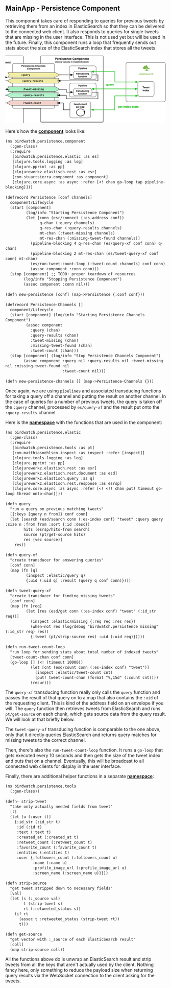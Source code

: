 ## MainApp - Persistence Component

This component takes care of responding to queries for previous tweets by retrieving them from an index in ElasticSearch so that they can be delivered to the connected web client. It also responds to queries for single tweets that are missing in the user interface. This is not used yet but will be used in the future. Finally, this component runs a loop that frequently sends out stats about the size of the ElasticSearch index that stores all the tweets.

![MainApp - Persistence Component](images/mainapp_persistence.png)

Here's how the **[component](https://github.com/matthiasn/BirdWatch/blob/d104db4a7ac7a745593e34398751f81a50d167d0/Clojure-Websockets/MainApp/src/clj/birdwatch/persistence/component.clj)** looks like:

```
(ns birdwatch.persistence.component
  (:gen-class)
  (:require
   [birdwatch.persistence.elastic :as es]
   [clojure.tools.logging :as log]
   [clojure.pprint :as pp]
   [clojurewerkz.elastisch.rest :as esr]
   [com.stuartsierra.component :as component]
   [clojure.core.async :as async :refer [<! chan go-loop tap pipeline-blocking]]))

(defrecord Persistence [conf channels]
  component/Lifecycle
  (start [component]
         (log/info "Starting Persistence Component")
         (let [conn (esr/connect (:es-address conf))
               q-chan (:query channels)
               q-res-chan (:query-results channels)
               mt-chan (:tweet-missing channels)
               mt-res-chan (:missing-tweet-found channels)]
           (pipeline-blocking 4 q-res-chan (es/query-xf conf conn) q-chan)
           (pipeline-blocking 2 mt-res-chan (es/tweet-query-xf conf conn) mt-chan)
           (es/run-tweet-count-loop (:tweet-count channels) conf conn)
           (assoc component :conn conn)))
  (stop [component] ;; TODO: proper teardown of resources
        (log/info "Stopping Persistence Component")
        (assoc component :conn nil)))

(defn new-persistence [conf] (map->Persistence {:conf conf}))

(defrecord Persistence-Channels []
  component/Lifecycle
  (start [component] (log/info "Starting Persistence Channels Component")
         (assoc component
           :query (chan)
           :query-results (chan)
           :tweet-missing (chan)
           :missing-tweet-found (chan)
           :tweet-count (chan)))
  (stop [component] (log/info "Stop Persistence Channels Component")
        (assoc component :query nil :query-results nil :tweet-missing nil :missing-tweet-found nil
                         :tweet-count nil)))

(defn new-persistence-channels [] (map->Persistence-Channels {}))
```

Once again, we are using ````pipeline````s and associated transducing functions for taking a query off a channel and putting the result on another channel. In the case of queries for a number of previous tweets, the query is taken off the ````:query```` channel, processed by ````es/query-xf```` and the result put onto the ````:query-results```` channel.

Here is the **[namespace](https://github.com/matthiasn/BirdWatch/blob/3c793a8ded198ba9aa2360f1efb538dd548383b2/Clojure-Websockets/MainApp/src/clj/birdwatch/persistence/elastic.clj)** with the functions that are used in the component:

```
(ns birdwatch.persistence.elastic
  (:gen-class)
  (:require
   [birdwatch.persistence.tools :as pt]
   [com.matthiasnehlsen.inspect :as inspect :refer [inspect]]
   [clojure.tools.logging :as log]
   [clojure.pprint :as pp]
   [clojurewerkz.elastisch.rest :as esr]
   [clojurewerkz.elastisch.rest.document :as esd]
   [clojurewerkz.elastisch.query :as q]
   [clojurewerkz.elastisch.rest.response :as esrsp]
   [clojure.core.async :as async :refer [<! <!! chan put! timeout go-loop thread onto-chan]]))

(defn query
  "run a query on previous matching tweets"
  [{:keys [query n from]} conf conn]
  (let [search (esd/search conn (:es-index conf) "tweet" :query query :size n :from from :sort {:id :desc})
        hits (esrsp/hits-from search)
        source (pt/get-source hits)
        res (vec source)]
    res))

(defn query-xf
  "create transducer for answering queries"
  [conf conn]
  (map (fn [q]
         (inspect :elastic/query q)
         {:uid (:uid q) :result (query q conf conn)})))

(defn tweet-query-xf
  "create transducer for finding missing tweets"
  [conf conn]
  (map (fn [req]
         (let [res (esd/get conn (:es-index conf) "tweet" (:id_str req))]
           (inspect :elastic/missing {:req req :res res})
           (when-not res (log/debug "birdwatch.persistence missing" (:id_str req) res))
           {:tweet (pt/strip-source res) :uid (:uid req)}))))

(defn run-tweet-count-loop
  "run loop for sending stats about total number of indexed tweets"
  [tweet-count-chan conf conn]
  (go-loop [] (<! (timeout 10000))
           (let [cnt (esd/count conn (:es-index conf) "tweet")]
             (inspect :elastic/tweet-count cnt)
             (put! tweet-count-chan (format "%,15d" (:count cnt))))
           (recur)))
```

The ````query-xf```` transducing function really only calls the ````query```` function and passes the result of that query on to a map that also contains the ````:uid```` of the requesting client. This is kind of the address field on an envelope if you will. The ````query```` function then retrieves tweets from ElasticSearch and runs ````pt/get-source```` on each chunk, which gets source data from the query result. We will look at that briefly below.

The ````tweet-query-xf```` transducing function is comparable to the one above, only that it directly queries ElasticSearch and returns query matches for missing tweets to the correct channel.

Then, there's also the ````run-tweet-count-loop```` function. It runs a ````go-loop```` that gets executed every 10 seconds and then gets the size of the tweet index and puts that on a channel. Eventually, this will be broadcast to all connected web clients for display in the user interface.


Finally, there are additional helper functions in a separate **[namespace](https://github.com/matthiasn/BirdWatch/blob/d104db4a7ac7a745593e34398751f81a50d167d0/Clojure-Websockets/MainApp/src/clj/birdwatch/persistence/tools.clj)**:

```
(ns birdwatch.persistence.tools
  (:gen-class))

(defn- strip-tweet
  "take only actually needed fields from tweet"
  [t]
  (let [u (:user t)]
    {:id_str (:id_str t)
     :id (:id t)
     :text (:text t)
     :created_at (:created_at t)
     :retweet_count (:retweet_count t)
     :favorite_count (:favorite_count t)
     :entities (:entities t)
     :user {:followers_count (:followers_count u)
            :name (:name u)
            :profile_image_url (:profile_image_url u)
            :screen_name (:screen_name u)}}))

(defn strip-source
  "get tweet stripped down to necessary fields"
  [val]
  (let [s (:_source val)
        t (strip-tweet s)
        rt (:retweeted_status s)]
    (if rt
      (assoc t :retweeted_status (strip-tweet rt))
      t)))

(defn get-source
  "get vector with :_source of each ElasticSearch result"
  [coll]
  (map strip-source coll))
```

All the functions above do is unwrap an ElasticSearch result and strip tweets from all the keys that aren't actually used by the client. Nothing fancy here, only something to reduce the payload size when returning query results via the WebSocket connection to the client asking for the tweets.
